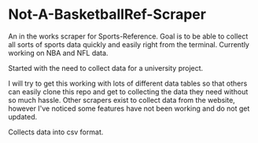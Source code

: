# Not-A-BasketballRef-Scraper
An in the works scraper for Sports-Reference. Goal is to be able to collect all sorts of sports data quickly and easily right from the terminal. Currently working on NBA and NFL data.
<p>Started with the need to collect data for a university project. </p> I will try to get this working with
lots of different data tables so that others
can easily clone this repo and get to collecting the data they need without so much hassle.
Other scrapers exist to collect data from the website, however I've noticed some features have not been working and do not get updated.
<p>Collects data into csv format.</p>
